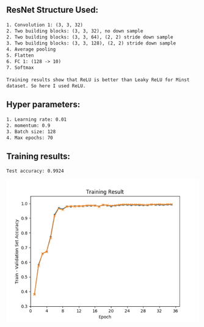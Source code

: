 ## ResNet Structure Used:

    1. Convolution 1: (3, 3, 32)
    2. Two building blocks: (3, 3, 32), no down sample
    2. Two building blocks: (3, 3, 64), (2, 2) stride down sample
    3. Two building blocks: (3, 3, 128), (2, 2) stride down sample
    4. Average pooling
    5. Flatten
    6. FC 1: (128 -> 10)
    7. Softmax
    
    Training results show that ReLU is better than Leaky ReLU for Minst dataset. So here I used ReLU.
    
## Hyper parameters:

    1. Learning rate: 0.01
    2. momentum: 0.9
    3. Batch size: 128
    4. Max epochs: 70
    
## Training results:

    Test accuracy: 0.9924
    
![Alt text](training.png)